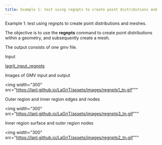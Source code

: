 ```yaml
---
title: Example 1: test using regnpts to create point distributions and meshes.
---
```


Example 1: test using regnpts to create point distributions and meshes.

 The objective is to use the **regnpts** command to create point
 distributions within a geometry, and subsequently create a mesh.

 The output consists of one gmv file.

Input

 [lagrit_input_regnpts](input/lagrit_input_regnpts.txt)

Images of GMV input and output

<img  width="300" src="https://lanl.github.io/LaGriT/assets/images/regnpts1_tn.gif"""

Outer region and inner region edges and nodes

<img  width="300" src="https://lanl.github.io/LaGriT/assets/images/regnpts3_tn.gif"""

Inner region surface and outer region nodes

<img  width="300" src="https://lanl.github.io/LaGriT/assets/images/regnpts2_tn.gif"""
